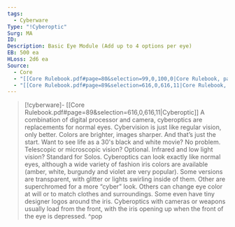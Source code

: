 ```yaml
---
tags:
  - Cyberware
Type: "!Cyberoptic"
Surg: MA
ID: 
Description: Basic Eye Module (Add up to 4 options per eye)
EB: 500 ea
HLoss: 2d6 ea
Source:
  - Core
  - "[[Core Rulebook.pdf#page=80&selection=99,0,100,0|Core Rulebook, page 80]]"
  - "[[Core Rulebook.pdf#page=89&selection=616,0,616,11|Core Rulebook, page 89]]"
---
```

> [!cyberware]- [[Core Rulebook.pdf#page=89&selection=616,0,616,11|Cyberoptic]]
> A combination of digital processor and camera, cyberoptics are replacements for normal eyes. Cybervision is just like regular vision, only better. Colors are brighter, images sharper. And that’s just the start. 
> Want to see life as a 30's black and white movie? No problem. Telescopic or microscopic vision? Optional. Infrared and low light vision? Standard for Solos. 
> Cyberoptics can look exactly like normal eyes, although a wide variety of fashion iris colors are available (amber, white, burgundy and violet are very popular). Some versions are transparent, with glitter or lights swirling inside of them. Other are superchromed for a more “cyber” look. Others can change eye color at will or to match clothes and surroundings. Some even have tiny designer logos around the iris. Cyberoptics with cameras or weapons usually load from the front, with the iris opening up when the front of the eye is depressed.
>^pop
